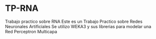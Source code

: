 # TP-RNA
Trabajo practico sobre RNA
Este es un Trabajo Practico sobre Redes Neuronales Artificiales
Se utilizo WEKA3 y sus librerias para modelar una Red Perceptron Multicapa
